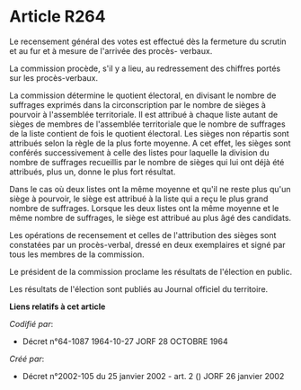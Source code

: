 # Article R264

Le recensement général des votes est effectué dès la fermeture du scrutin et au fur et à mesure de l'arrivée des procès-
verbaux.

La commission procède, s'il y a lieu, au redressement des chiffres portés sur les procès-verbaux.

La commission détermine le quotient électoral, en divisant le nombre de suffrages exprimés dans la circonscription par le
nombre de sièges à pourvoir à l'assemblée territoriale. Il est attribué à chaque liste autant de sièges de membres de
l'assemblée territoriale que le nombre de suffrages de la liste contient de fois le quotient électoral. Les sièges non
répartis sont attribués selon la règle de la plus forte moyenne. A cet effet, les sièges sont conférés successivement à celle
des listes pour laquelle la division du nombre de suffrages recueillis par le nombre de sièges qui lui ont déjà été
attribués, plus un, donne le plus fort résultat.

Dans le cas où deux listes ont la même moyenne et qu'il ne reste plus qu'un siège à pourvoir, le siège est attribué à la
liste qui a reçu le plus grand nombre de suffrages. Lorsque les deux listes ont la même moyenne et le même nombre de
suffrages, le siège est attribué au plus âgé des candidats.

Les opérations de recensement et celles de l'attribution des sièges sont constatées par un procès-verbal, dressé en deux
exemplaires et signé par tous les membres de la commission.

Le président de la commission proclame les résultats de l'élection en public.

Les résultats de l'élection sont publiés au Journal officiel du territoire.

**Liens relatifs à cet article**

_Codifié par_:

  - Décret n°64-1087 1964-10-27 JORF 28 OCTOBRE 1964

_Créé par_:

  - Décret n°2002-105 du 25 janvier 2002 - art. 2 () JORF 26 janvier 2002
